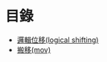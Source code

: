 # 目錄

* [邏輯位移(logical shifting)](https://github.com/henrybear327/Tutorial/blob/master/Assembly/ARM-Instruction/LSL-LSR/README.md)
* [搬移(mov)](https://github.com/henrybear327/Tutorial/blob/master/Assembly/ARM-Instruction/mov/README.md)
